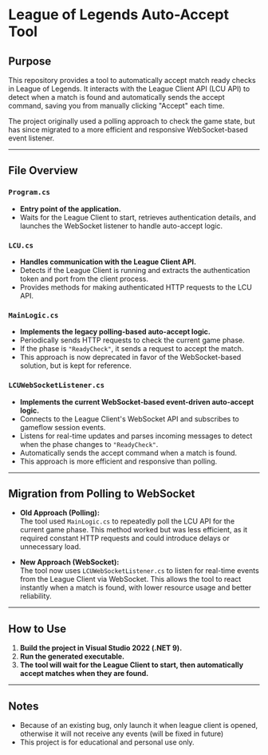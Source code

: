# League of Legends Auto-Accept Tool

## Purpose

This repository provides a tool to automatically accept match ready checks in League of Legends. It interacts with the League Client API (LCU API) to detect when a match is found and automatically sends the accept command, saving you from manually clicking "Accept" each time.

The project originally used a polling approach to check the game state, but has since migrated to a more efficient and responsive WebSocket-based event listener.

---

## File Overview

### `Program.cs`
- **Entry point of the application.**
- Waits for the League Client to start, retrieves authentication details, and launches the WebSocket listener to handle auto-accept logic.

### `LCU.cs`
- **Handles communication with the League Client API.**
- Detects if the League Client is running and extracts the authentication token and port from the client process.
- Provides methods for making authenticated HTTP requests to the LCU API.

### `MainLogic.cs`
- **Implements the legacy polling-based auto-accept logic.**
- Periodically sends HTTP requests to check the current game phase.
- If the phase is `"ReadyCheck"`, it sends a request to accept the match.
- This approach is now deprecated in favor of the WebSocket-based solution, but is kept for reference.

### `LCUWebSocketListener.cs`
- **Implements the current WebSocket-based event-driven auto-accept logic.**
- Connects to the League Client's WebSocket API and subscribes to gameflow session events.
- Listens for real-time updates and parses incoming messages to detect when the phase changes to `"ReadyCheck"`.
- Automatically sends the accept command when a match is found.
- This approach is more efficient and responsive than polling.

---

## Migration from Polling to WebSocket

- **Old Approach (Polling):**  
  The tool used `MainLogic.cs` to repeatedly poll the LCU API for the current game phase. This method worked but was less efficient, as it required constant HTTP requests and could introduce delays or unnecessary load.

- **New Approach (WebSocket):**  
  The tool now uses `LCUWebSocketListener.cs` to listen for real-time events from the League Client via WebSocket. This allows the tool to react instantly when a match is found, with lower resource usage and better reliability.

---

## How to Use

1. **Build the project in Visual Studio 2022 (.NET 9).**
2. **Run the generated executable.**
3. **The tool will wait for the League Client to start, then automatically accept matches when they are found.**

---

## Notes
- Because of an existing bug, only launch it when league client is opened, otherwise it will not receive any events (will be fixed in future)
- This project is for educational and personal use only.
